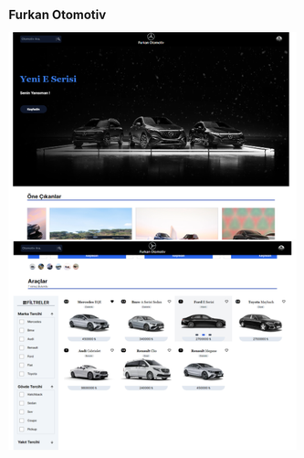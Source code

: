 ## Furkan Otomotiv

![Örnek Resim](public/images/example1.png)
![Örnek Resim](public/images/example2.png)
